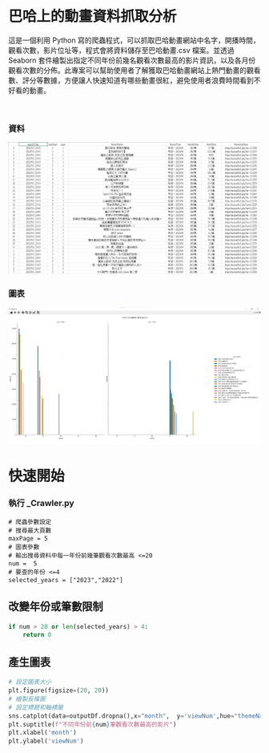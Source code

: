 #  巴哈上的動畫資料抓取分析


這是一個利用 Python 寫的爬蟲程式，可以抓取巴哈動畫網站中名字，開播時間，觀看次數，影片位址等，程式會將資料儲存至巴哈動畫.csv 檔案。並透過 Seaborn 套件繪製出指定不同年份前幾名觀看次數最高的影片資訊，以及各月份觀看次數的分佈。此專案可以幫助使用者了解獲取巴哈動畫網站上熱門動畫的觀看數、評分等數據，方便讓人快速知道有哪些動畫很紅，避免使用者浪費時間看到不好看的動畫。

&emsp;

### 資料
![image](https://github.com/PDK9574/anime/blob/main/images/crawler_data.png)
### 圖表
![image](https://github.com/PDK9574/anime/blob/main/images/viewRank.png)


# 快速開始

### 執行 _Crawler.py
```python=
# 爬蟲參數設定
# 搜尋最大頁數
maxPage = 5
# 圖表參數
# 輸出搜尋資料中每一年份前幾筆觀看次數最高 <=20
num =  5
# 要查的年份 <=4
selected_years = ["2023","2022"]
```
## 改變年份或筆數限制

```python =
if num > 20 or len(selected_years) > 4:
    return 0
```

## 產生圖表
```python =
# 設定圖表大小
plt.figure(figsize=(20, 20))
# 繪製長條圖
# 設定標題和軸標籤
sns.catplot(data=outputDf.dropna(),x="month",  y='viewNum',hue="themeName" ,col ="year", palette='colorblind',kind="bar",col_wrap=2)
plt.suptitle(f"不同年份前{num}筆觀看次數最高的影片")
plt.xlabel('month')
plt.ylabel('viewNum')
```
